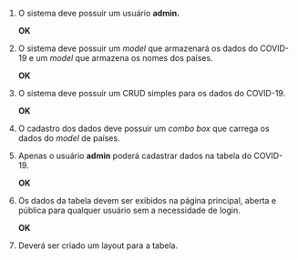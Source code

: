1. O sistema deve possuir um usuário **admin.** 

   **OK**

2. O sistema deve possuir um *model* que armazenará os dados do COVID-19 e um *model* que armazena os nomes dos países.

   **OK**

3. O sistema deve possuir um CRUD simples para os dados do COVID-19.

   **OK**

4. O cadastro dos dados deve possuir um *combo box* que carrega os dados do *model* de países.

   

5. Apenas o usuário **admin** poderá cadastrar dados na tabela do COVID-19.

   **OK**

6. Os dados da tabela devem ser exibidos na página principal, aberta e pública para qualquer usuário sem a necessidade de login.

   **OK**

7. Deverá ser criado um layout para a tabela.

   